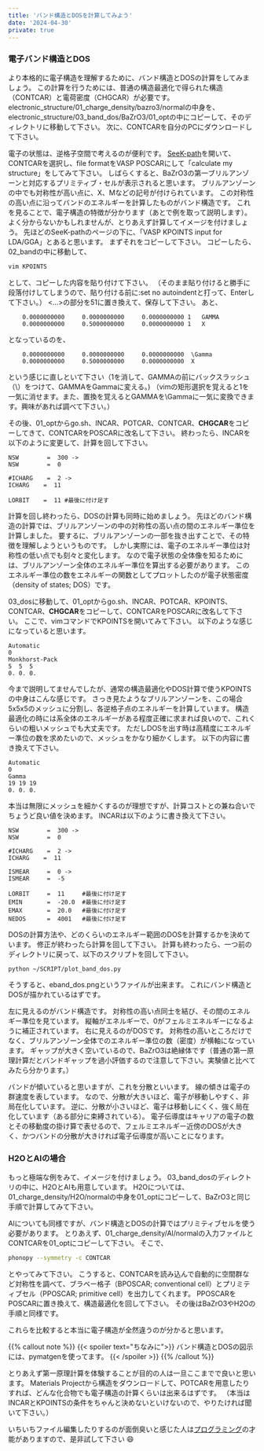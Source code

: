 ```yaml
---
title: 'バンド構造とDOSを計算してみよう'
date: '2024-04-30'
private: true
---
```


### 電子バンド構造とDOS
より本格的に電子構造を理解するために、バンド構造とDOSの計算をしてみましょう。
この計算を行うためには、普通の構造最適化で得られた構造（CONTCAR）と電荷密度（CHGCAR）が必要です。
electronic_structure/01_charge_density/bazro3/normalの中身を、electronic_structure/03_band_dos/BaZrO3/01_optの中にコピーして、そのディレクトリに移動して下さい。
次に、CONTCARを自分のPCにダウンロードして下さい。

電子の状態は、逆格子空間で考えるのが便利です。
[SeeK-path](https://www.materialscloud.org/work/tools/seekpath)を開いて、CONTCARを選択し、file formatをVASP POSCARにして「calculate my structure」をしてみて下さい。
しばらくすると、BaZrO3の第一ブリルアンゾーンと対応するプリミティブ・セルが表示されると思います。
ブリルアンゾーンの中でも対称性が高い点に、X、Mなどの記号が付けられています。
この対称性の高い点に沿ってバンドのエネルギーを計算したものがバンド構造です。
これを見ることで、電子構造の特徴が分かります（あとで例を取って説明します）。
よく分からないかもしれませんが、とりあえず計算してイメージを付けましょう。
先ほどのSeeK-pathのページの下に、「VASP KPOINTS input for LDA/GGA」とあると思います。
まずそれをコピーして下さい。
コピーしたら、02_bandの中に移動して、

```bash
vim KPOINTS
```

として、コピーした内容を貼り付けて下さい。
（そのまま貼り付けると勝手に段落付けしてしまうので、貼り付ける前に:set no autoindentと打って、Enterして下さい。）
<...>の部分を51に置き換えて、保存して下さい。
あと、

```
    0.0000000000     0.0000000000     0.0000000000 1   GAMMA
    0.0000000000     0.5000000000     0.0000000000 1   X
```
となっているのを、

```
    0.0000000000     0.0000000000     0.0000000000  \Gamma
    0.0000000000     0.5000000000     0.0000000000  X
```

という感じに直しといて下さい（1を消して、GAMMAの前にバックスラッシュ（\）をつけて、GAMMAをGammaに変える。)
（vimの矩形選択を覚えると1を一気に消せます。また、置換を覚えるとGAMMAを\Gammaに一気に変換できます。興味があれば調べて下さい。）


その後、01_optからgo.sh、INCAR、POTCAR、CONTCAR、**CHGCAR**をコピーしてきて、CONTCARをPOSCARに改名して下さい。
終わったら、INCARを以下のように変更して、計算を回して下さい。

```
NSW        =  300 ->
NSW        =  0

#ICHARG    =  2 ->
ICHARG    =  11

LORBIT    =  11 #最後に付け足す
```

計算を回し終わったら、DOSの計算も同時に始めましょう。
先ほどのバンド構造の計算では、ブリルアンゾーンの中の対称性の高い点の間のエネルギー準位を計算しました。
要するに、ブリルアンゾーンの一部を抜き出すことで、その特徴を理解しようというものです。
しかし実際には、電子のエネルギー準位は対称性の低い点でも刻々と変化します。
なので電子状態の全体像を知るためには、ブリルアンゾーン全体のエネルギー準位を算出する必要があります。
このエネルギー準位の数をエネルギーの関数としてプロットしたのが電子状態密度（density of states; DOS）です。

03_dosに移動して、01_optからgo.sh、INCAR、POTCAR、KPOINTS、CONTCAR、**CHGCAR**をコピーして、CONTCARをPOSCARに改名して下さい。
ここで、vimコマンドでKPOINTSを開いてみて下さい。
以下のような感じになっていると思います。

```
Automatic
0
Monkhorst-Pack
5  5  5
0. 0. 0.
```

今まで説明してませんでしたが、通常の構造最適化やDOS計算で使うKPOINTSの中身はこんな感じです。
さっき見たようなブリルアンゾーンを、この場合5x5x5のメッシュに分割し、各逆格子点のエネルギーを計算しています。
構造最適化の時には系全体のエネルギーがある程度正確に求まれば良いので、これくらいの粗いメッシュでも大丈夫です。
ただしDOSを出す時は高精度にエネルギー準位の数を求めたいので、メッシュをかなり細かくします。
以下の内容に書き換えて下さい。

```
Automatic
0
Gamma
19 19 19
0. 0. 0.
```

本当は無限にメッシュを細かくするのが理想ですが、計算コストとの兼ね合いでちょうど良い値を決めます。
INCARは以下のように書き換えて下さい。

```
NSW        =  300 ->
NSW        =  0

#ICHARG    =  2 ->
ICHARG    =  11

ISMEAR     =  0 ->
ISMEAR     =  -5

LORBIT     =  11     #最後に付け足す
EMIN       =  -20.0  #最後に付け足す
EMAX       =  20.0   #最後に付け足す
NEDOS      =  4001   #最後に付け足す
```

DOSの計算方法や、どのくらいのエネルギー範囲のDOSを計算するかを決めています。
修正が終わったら計算を回して下さい。
計算も終わったら、一つ前のディレクトリに戻って、以下のスクリプトを回して下さい。

```bash
python ~/SCRIPT/plot_band_dos.py
```

そうすると、eband_dos.pngというファイルが出来ます。
これにバンド構造とDOSが描かれているはずです。

左に見えるのがバンド構造です。
対称性の高い点同士を結び、その間のエネルギー準位を見ています。
縦軸がエネルギーで、0がフェルミエネルギーになるように補正されています。
右に見えるのがDOSです。
対称性の高いところだけでなく、ブリルアンゾーン全体でのエネルギー準位の数（密度）が横軸になっています。
ギャップが大きく空いているので、BaZrO3は絶縁体です（普通の第一原理計算だとバンドギャップを過小評価するので注意して下さい。実験値と比べてみたら分かります。）

バンドが傾いていると思いますが、これを分散といいます。
線の傾きは電子の群速度を表しています。
なので、分散が大きいほど、電子が移動しやすく、非局在化しています。
逆に、分散が小さいほど、電子は移動しにくく、強く局在化しています（ある部分に束縛されている）。
電子伝導度はキャリアの電子の数とその移動度の掛け算で表せるので、フェルミエネルギー近傍のDOSが大きく、かつバンドの分散が大きければ電子伝導度が高いことになります。

### H2OとAlの場合

もっと極端な例をみて、イメージを付けましょう。
03_band_dosのディレクトリの中に、H2OとAlも用意しています。
H2Oについては、01_charge_density/H2O/normalの中身を01_optにコピーして、BaZrO3と同じ手順で計算してみて下さい。

Alについても同様ですが、バンド構造とDOSの計算ではプリミティブセルを使う必要があります。
とりあえず、01_charge_density/Al/normalの入力ファイルとCONTCARを01_optにコピーして下さい。
そこで、

```bash
phonopy --symmetry -c CONTCAR
```

とやってみて下さい。
こうすると、CONTCARを読み込んで自動的に空間群など対称性を調べて、ブラベー格子（BPOSCAR; conventional cell）とプリミティブセル（PPOSCAR; primitive cell）を出力してくれます。
PPOSCARをPOSCARに置き換えて、構造最適化を回して下さい。
その後はBaZrO3やH2Oの手順と同様です。

これらを比較すると本当に電子構造が全然違うのが分かると思います。

{{% callout note %}}
{{< spoiler text="ちなみに">}}
バンド構造とDOSの図示には、pymatgenを使ってます。
{{< /spoiler >}}
{{% /callout %}}

とりあえず第一原理計算を体験することが目的の人は一旦ここまでで良いと思います。
Materials Projectから構造をダウンロードして、POTCARを用意したりすれば、どんな化合物でも電子構造の計算くらいは出来るはずです。
（本当はINCARとKPOINTSの条件をちゃんと決めないといけないので、やりたければ聞いて下さい。）

いちいちファイル編集したりするのが面倒臭いと感じた人は[プログラミング](/programming/for_beginners/)の才能がありますので、是非試して下さい :smile:

